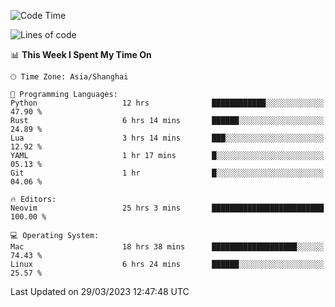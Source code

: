 <!--START_SECTION:waka-->
![Code Time](http://img.shields.io/badge/Code%20Time-1%2C263%20hrs%2021%20mins-blue)

![Lines of code](https://img.shields.io/badge/From%20Hello%20World%20I%27ve%20Written-107.1%20thousand%20lines%20of%20code-blue)

📊 **This Week I Spent My Time On** 

```text
🕑︎ Time Zone: Asia/Shanghai

💬 Programming Languages: 
Python                   12 hrs              ████████████░░░░░░░░░░░░░   47.90 % 
Rust                     6 hrs 14 mins       ██████░░░░░░░░░░░░░░░░░░░   24.89 % 
Lua                      3 hrs 14 mins       ███░░░░░░░░░░░░░░░░░░░░░░   12.92 % 
YAML                     1 hr 17 mins        █░░░░░░░░░░░░░░░░░░░░░░░░   05.13 % 
Git                      1 hr                █░░░░░░░░░░░░░░░░░░░░░░░░   04.06 % 

🔥 Editors: 
Neovim                   25 hrs 3 mins       █████████████████████████   100.00 % 

💻 Operating System: 
Mac                      18 hrs 38 mins      ███████████████████░░░░░░   74.43 % 
Linux                    6 hrs 24 mins       ██████░░░░░░░░░░░░░░░░░░░   25.57 % 
```


 Last Updated on 29/03/2023 12:47:48 UTC
<!--END_SECTION:waka-->
